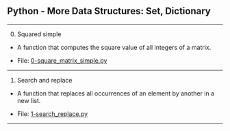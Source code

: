 ## Python - More Data Structures: Set, Dictionary

---

0. Squared simple

- A function that computes the square value of all integers of a matrix.

- File: [0-square_matrix_simple.py](./0-square_matrix_simple.py)

---

1. Search and replace

- A function that replaces all occurrences of an element by another in a new list.

- File: [1-search_replace.py](./1-search_replace.py)

---

